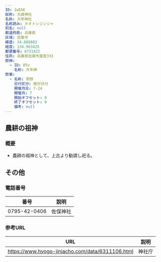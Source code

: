 ```yaml
---
ID: 1wEkE
総称: 大歳神社
名称: 大年神社
名称読み: オオトシジンジャ
別名: null
都道府県: 兵庫県
区域: 加東市
緯度: 34.888802
経度: 134.963425
郵便番号: 6731422
住所: 兵庫県加東市屋度333
祭神:
  - ID: 85v
    名称: 大年神
祭事:
  - 名称: 例祭
    日付区分: 絶対日付
    開催月日: 7-24
    開催月: 7
    開始オフセット: 0
    終了オフセット: 0
    備考: null
---
```


## 農耕の祖神

### 概要

- 農耕の祖神として、上古より勧請し祀る。

## その他

### 電話番号

| 番号         | 説明     |
| ------------ | -------- |
| 0795-42-0406 | 佐保神社 |

### 参考URL

| URL                                              | 説明   |
| ------------------------------------------------ | ------ |
| https://www.hyogo-jinjacho.com/data/6311106.html | 神社庁 |
